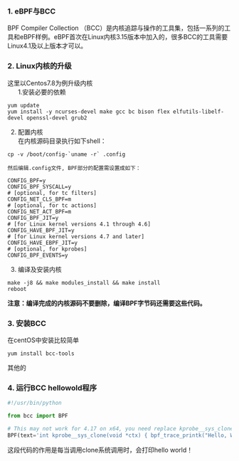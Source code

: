 ### 1. eBPF与BCC
BPF Compiler Collection （BCC）是内核追踪与操作的工具集，包括一系列的工具和eBPF样例。eBPF首次在Linux内核3.15版本中加入的，很多BCC的工具需要Linux4.1及以上版本才可以。

### 2. Linux内核的升级
这里以Centos7.8为例升级内核   
&nbsp;&nbsp;&nbsp;&nbsp;&nbsp;&nbsp;1.安装必要的依赖
```shell
yum update
yum install -y ncurses-devel make gcc bc bison flex elfutils-libelf-devel openssl-devel grub2
``` 
2. 配置内核  
   在内核源码目录执行如下shell：
```shell
cp -v /boot/config-`uname -r` .config
```  
    然后编辑.config文件, BPF部分的配置需设置成如下：
```
CONFIG_BPF=y
CONFIG_BPF_SYSCALL=y
# [optional, for tc filters]
CONFIG_NET_CLS_BPF=m
# [optional, for tc actions]
CONFIG_NET_ACT_BPF=m
CONFIG_BPF_JIT=y
# [for Linux kernel versions 4.1 through 4.6]
CONFIG_HAVE_BPF_JIT=y
# [for Linux kernel versions 4.7 and later]
CONFIG_HAVE_EBPF_JIT=y
# [optional, for kprobes]
CONFIG_BPF_EVENTS=y
```
3. 编译及安装内核
```shell
make -j8 && make modules_install && make install
reboot
```
<strong>注意：编译完成的内核源码不要删除，编译BPF字节码还需要这些代码。</strong>

### 3. 安装BCC
在centOS中安装比较简单
```shell
yum install bcc-tools
```
其他的

### 4. 运行BCC hellowold程序
```python
#!/usr/bin/python

from bcc import BPF

# This may not work for 4.17 on x64, you need replace kprobe__sys_clone with kprobe____x64_sys_clone
BPF(text='int kprobe__sys_clone(void *ctx) { bpf_trace_printk("Hello, World!\\n"); return 0; }').trace_print(fmt="{5}")
```

这段代码的作用是每当调用clone系统调用时，会打印hello world！
